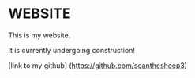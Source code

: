 # WEBSITE
This is my website.

It is currently undergoing construction!

[link to my github] (https://github.com/seanthesheep3)
